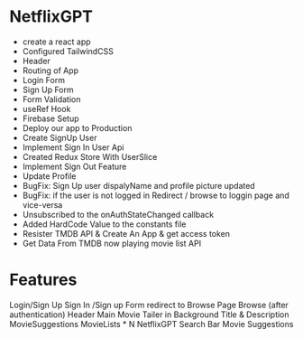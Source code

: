 # NetflixGPT

- create a react app
- Configured TailwindCSS
- Header
- Routing of App
- Login Form
- Sign Up Form
- Form Validation 
- useRef Hook
- Firebase Setup
- Deploy our app to Production
- Create SignUp User 
- Implement Sign In User Api
- Created Redux Store With UserSlice
- Implement Sign Out Feature
- Update Profile
- BugFix: Sign Up user dispalyName and profile picture updated 
- BugFix: if the user is not logged in Redirect / browse to loggin page and vice-versa 
- Unsubscribed to the onAuthStateChanged callback 
- Added HardCode Value to the constants file 
- Resister TMDB API & Create An App & get access token  
- Get Data From TMDB now playing movie list API 
# Features

Login/Sign Up
Sign In /Sign up Form
redirect to Browse Page
Browse (after authentication)
Header
Main Movie
Tailer in Background
Title & Description
MovieSuggestions
MovieLists * N
NetflixGPT
Search Bar
Movie Suggestions